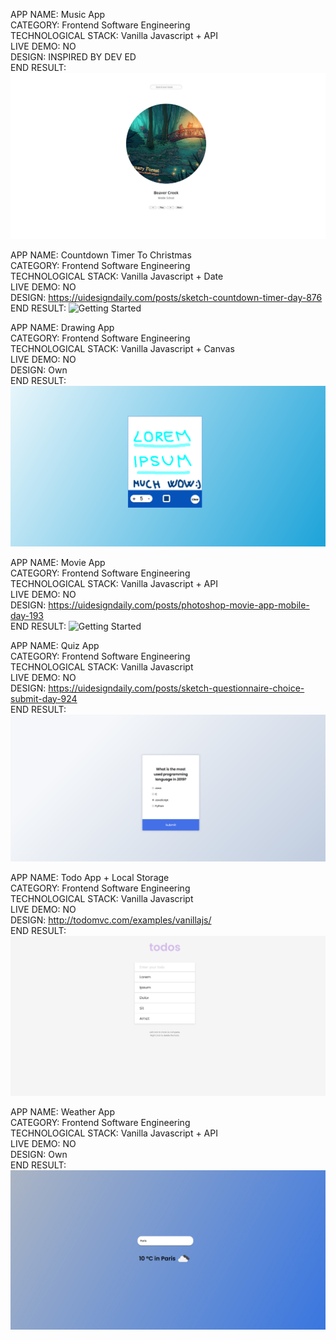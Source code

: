  APP NAME: Music App<br/>
 CATEGORY:  Frontend Software Engineering <br/>
 TECHNOLOGICAL STACK: Vanilla Javascript + API<br/>
 LIVE DEMO: NO <br/>
 DESIGN: INSPIRED BY DEV ED <br/>
 END RESULT:
 ![Getting Started](project-images/Music-app2.png)
 
 
 APP NAME: Countdown Timer To Christmas<br/>
 CATEGORY:  Frontend Software Engineering <br/>
 TECHNOLOGICAL STACK: Vanilla Javascript + Date<br/>
 LIVE DEMO: NO <br/>
 DESIGN: https://uidesigndaily.com/posts/sketch-countdown-timer-day-876 <br/>
 END RESULT:
 ![Getting Started](project-images/Countdown-timer.png)
 
 APP NAME: Drawing App <br/>
 CATEGORY:  Frontend Software Engineering <br/>
 TECHNOLOGICAL STACK: Vanilla Javascript + Canvas<br/>
 LIVE DEMO: NO <br/>
 DESIGN: Own <br/>
 END RESULT:
 ![Getting Started](project-images/Drawing-app.png)

 APP NAME: Movie App <br/>
 CATEGORY:  Frontend Software Engineering <br/>
 TECHNOLOGICAL STACK: Vanilla Javascript + API<br/>
 LIVE DEMO: NO <br/>
 DESIGN: https://uidesigndaily.com/posts/photoshop-movie-app-mobile-day-193 <br/>
 END RESULT:
 ![Getting Started](project-images/movie-app.png)

 APP NAME: Quiz App<br/>
 CATEGORY:  Frontend Software Engineering <br/>
 TECHNOLOGICAL STACK: Vanilla Javascript<br/>
 LIVE DEMO: NO <br/>
 DESIGN: https://uidesigndaily.com/posts/sketch-questionnaire-choice-submit-day-924 <br/>
 END RESULT:
 ![Getting Started](project-images/Quiz-app.png)

 APP NAME: Todo App + Local Storage<br/>
 CATEGORY:  Frontend Software Engineering <br/>
 TECHNOLOGICAL STACK: Vanilla Javascript<br/>
 LIVE DEMO: NO <br/>
 DESIGN: http://todomvc.com/examples/vanillajs/ <br/>
 END RESULT:
 ![Getting Started](project-images/todo-app.png)
 
 APP NAME: Weather App <br/>
 CATEGORY:  Frontend Software Engineering <br/>
 TECHNOLOGICAL STACK: Vanilla Javascript + API<br/>
 LIVE DEMO: NO <br/>
 DESIGN: Own <br/>
 END RESULT:
 ![Getting Started](project-images/Weather-app.png)
